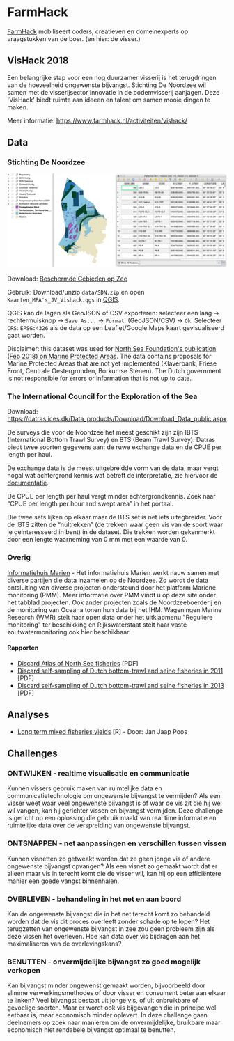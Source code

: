 # FarmHack 

[FarmHack](farmhack.nl) mobiliseert coders, creatieven en domeinexperts op vraagstukken van de boer. (en hier: de visser.)

## VisHack 2018

Een belangrijke stap voor een nog duurzamer visserij is het terugdringen van de hoeveelheid ongewenste bijvangst. Stichting De Noordzee wil samen met de visserijsector innovatie in de bodemvisserij aanjagen. Deze 'VisHack' biedt ruimte aan ideeen en talent om samen mooie dingen te maken.  

Meer informatie: https://www.farmhack.nl/activiteiten/vishack/

## Data

### Stichting De Noordzee

![](images/SdN.png)

Download: [Beschermde Gebieden op Zee](https://github.com/FarmHackNL/VisHack-2018/blob/master/data/SDN.zip?raw=true)

Gebruik: Download/unzip `data/SDN.zip` en open `Kaarten_MPA's_JV_Vishack.qgs` in [QGIS](http://qgis.com/).

QGIS kan de lagen als GeoJSON of CSV exporteren: selecteer een laag -> rechtermuisknop -> `Save As...` -> `Format`: (GeoJSON/CSV) -> `Ok`. Selecteer `CRS`: `EPSG:4326` als de data op een Leaflet/Google Maps kaart gevisualiseerd gaat worden.

Disclaimer: this dataset was used for [North Sea Foundation's publication (Feb 2018) on Marine Protected Areas](https://www.noordzee.nl/marine-protected-areas-in-the-dutch-north-sea/). The data contains proposals for Marine Protected Areas that are not yet implemented (Klaverbank, Friese Front, Centrale Oestergronden, Borkumse Stenen). The Dutch government is not responsible for errors or information that is not up to date.

### The International Council for the Exploration of the Sea

Download: https://datras.ices.dk/Data_products/Download/Download_Data_public.aspx

De surveys die voor de Noordzee het meest geschikt zijn zijn IBTS (International Bottom Trawl Survey) en BTS (Beam Trawl Survey). Datras biedt twee soorten gegevens aan: de ruwe exchange data en de CPUE per length per haul.

De exchange data is de meest uitgebreidde vorm van de data, maar vergt nogal wat achtergrond kennis wat betreft de interpretatie, zie hiervoor de [documentatie](https://datras.ices.dk/Data_products/ReportingFormat.aspx).

 De CPUE per length per haul vergt minder achtergrondkennis. Zoek naar “CPUE per length per hour and swept area” in het portaal.

Die twee sets lijken op elkaar maar de BTS set is net iets uitegbreider. Voor de IBTS zitten de “nultrekken” (de trekken waar geen vis van de soort waar je geinteresseerd in bent) in de dataset. Die trekken worden gekenmerkt door een lengte waarneming van 0 mm met een waarde van 0.

### Overig

[Informatiehuis Marien](https://www.informatiehuismarien.nl/open-data/) - Het informatiehuis Marien werkt nauw samen met diverse partijen die data inzamelen op de Noordzee. Zo wordt de data ontsluiting van diverse projecten ondersteund door het platform Mariene monitoring (PMM). Meer informatie over PMM vindt u op deze site onder het tabblad projecten. Ook ander projecten zoals de Noordzeeboerderij en de monitoring van Oceana tonen hun data bij het IHM. Wageningen Marine Research (WMR) stelt haar open data onder het uitklapmenu "Reguliere monitoring" ter beschikking en Rijkswaterstaat stelt haar vaste zoutwatermonitoring ook hier beschikbaar.


#### Rapporten

- [Discard Atlas of North Sea fisheries](http://www.nsrac.org/wp-content/uploads/2014/11/discardatlas_northsea_demersalfisheries_2014.pdf) \[PDF]
- [Discard self-sampling of Dutch bottom-trawl and seine fisheries in 2011](http://edepot.wur.nl/239432) \[PDF]
- [Discard self-sampling of Dutch bottom-trawl and seine fisheries in 2013](http://edepot.wur.nl/324110) \[PDF]

## Analyses

- [Long term mixed fisheries yields](https://github.com/JanJaapPoos/ShinySel) \[R] - Door: Jan Jaap Poos

## Challenges

### ONTWIJKEN - realtime visualisatie en communicatie

Kunnen vissers gebruik maken van ruimtelijke data en communicatietechnologie om ongewenste bijvangst te vermijden? Als een visser weet waar veel ongewenste bijvangst is of waar de vis zit die hij wél wil vangen, kan hij gerichter vissen en bijvangst vermijden. Deze challenge is gericht op een oplossing die gebruik maakt van real time informatie en ruimtelijke data over de verspreiding van ongewenste bijvangst.

### ONTSNAPPEN - net aanpassingen en verschillen tussen vissen

Kunnen visnetten zo getweakt worden dat ze geen jonge vis of andere ongewenste bijvangst opvangen? Als een visnet zo gemaakt wordt dat er alleen maar vis in terecht komt die de visser wil, kan hij op een efficiëntere manier een goede vangst binnenhalen.

### OVERLEVEN - behandeling in het net en aan boord

Kan de ongewenste bijvangst die in het net terecht komt zo behandeld worden dat de vis dit proces overleeft zonder schade op te lopen? Het terugzetten van ongewenste bijvangst in zee zou geen probleem zijn als deze vissen het overleven. Hoe kan data over vis bijdragen aan het maximaliseren van de overlevingskans?

### BENUTTEN - onvermijdelijke bijvangst zo goed mogelijk verkopen

Kan bijvangst minder ongewenst gemaakt worden, bijvoorbeeld door slimme verwerkingsmethodes of door visser en consument beter aan elkaar te linken? Veel bijvangst bestaat uit jonge vis, of uit onbruikbare of gevoelige soorten. Maar er wordt ook vis bijgevangen die in principe wel eetbaar is, maar economisch minder oplevert. In deze challenge gaan deelnemers op zoek naar manieren om de onvermijdelijke, bruikbare maar economisch niet rendabele bijvangst optimaal te benutten.
